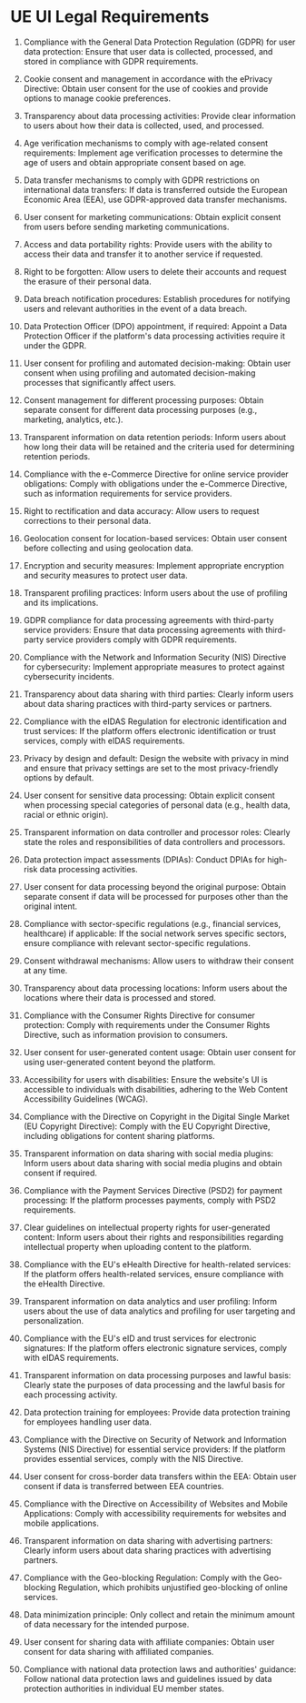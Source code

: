 # UE UI Legal Requirements

1. Compliance with the General Data Protection Regulation (GDPR) for user data protection: Ensure that user data is collected, processed, and stored in compliance with GDPR requirements.

2. Cookie consent and management in accordance with the ePrivacy Directive: Obtain user consent for the use of cookies and provide options to manage cookie preferences.

3. Transparency about data processing activities: Provide clear information to users about how their data is collected, used, and processed.

4. Age verification mechanisms to comply with age-related consent requirements: Implement age verification processes to determine the age of users and obtain appropriate consent based on age.

5. Data transfer mechanisms to comply with GDPR restrictions on international data transfers: If data is transferred outside the European Economic Area (EEA), use GDPR-approved data transfer mechanisms.

6. User consent for marketing communications: Obtain explicit consent from users before sending marketing communications.

7. Access and data portability rights: Provide users with the ability to access their data and transfer it to another service if requested.

8. Right to be forgotten: Allow users to delete their accounts and request the erasure of their personal data.

9. Data breach notification procedures: Establish procedures for notifying users and relevant authorities in the event of a data breach.

10. Data Protection Officer (DPO) appointment, if required: Appoint a Data Protection Officer if the platform's data processing activities require it under the GDPR.

11. User consent for profiling and automated decision-making: Obtain user consent when using profiling and automated decision-making processes that significantly affect users.

12. Consent management for different processing purposes: Obtain separate consent for different data processing purposes (e.g., marketing, analytics, etc.).

13. Transparent information on data retention periods: Inform users about how long their data will be retained and the criteria used for determining retention periods.

14. Compliance with the e-Commerce Directive for online service provider obligations: Comply with obligations under the e-Commerce Directive, such as information requirements for service providers.

15. Right to rectification and data accuracy: Allow users to request corrections to their personal data.

16. Geolocation consent for location-based services: Obtain user consent before collecting and using geolocation data.

17. Encryption and security measures: Implement appropriate encryption and security measures to protect user data.

18. Transparent profiling practices: Inform users about the use of profiling and its implications.

19. GDPR compliance for data processing agreements with third-party service providers: Ensure that data processing agreements with third-party service providers comply with GDPR requirements.

20. Compliance with the Network and Information Security (NIS) Directive for cybersecurity: Implement appropriate measures to protect against cybersecurity incidents.

21. Transparency about data sharing with third parties: Clearly inform users about data sharing practices with third-party services or partners.

22. Compliance with the eIDAS Regulation for electronic identification and trust services: If the platform offers electronic identification or trust services, comply with eIDAS requirements.

23. Privacy by design and default: Design the website with privacy in mind and ensure that privacy settings are set to the most privacy-friendly options by default.

24. User consent for sensitive data processing: Obtain explicit consent when processing special categories of personal data (e.g., health data, racial or ethnic origin).

25. Transparent information on data controller and processor roles: Clearly state the roles and responsibilities of data controllers and processors.

26. Data protection impact assessments (DPIAs): Conduct DPIAs for high-risk data processing activities.

27. User consent for data processing beyond the original purpose: Obtain separate consent if data will be processed for purposes other than the original intent.

28. Compliance with sector-specific regulations (e.g., financial services, healthcare) if applicable: If the social network serves specific sectors, ensure compliance with relevant sector-specific regulations.

29. Consent withdrawal mechanisms: Allow users to withdraw their consent at any time.

30. Transparency about data processing locations: Inform users about the locations where their data is processed and stored.

31. Compliance with the Consumer Rights Directive for consumer protection: Comply with requirements under the Consumer Rights Directive, such as information provision to consumers.

32. User consent for user-generated content usage: Obtain user consent for using user-generated content beyond the platform.

33. Accessibility for users with disabilities: Ensure the website's UI is accessible to individuals with disabilities, adhering to the Web Content Accessibility Guidelines (WCAG).

34. Compliance with the Directive on Copyright in the Digital Single Market (EU Copyright Directive): Comply with the EU Copyright Directive, including obligations for content sharing platforms.

35. Transparent information on data sharing with social media plugins: Inform users about data sharing with social media plugins and obtain consent if required.

36. Compliance with the Payment Services Directive (PSD2) for payment processing: If the platform processes payments, comply with PSD2 requirements.

37. Clear guidelines on intellectual property rights for user-generated content: Inform users about their rights and responsibilities regarding intellectual property when uploading content to the platform.

38. Compliance with the EU's eHealth Directive for health-related services: If the platform offers health-related services, ensure compliance with the eHealth Directive.

39. Transparent information on data analytics and user profiling: Inform users about the use of data analytics and profiling for user targeting and personalization.

40. Compliance with the EU's eID and trust services for electronic signatures: If the platform offers electronic signature services, comply with eIDAS requirements.

41. Transparent information on data processing purposes and lawful basis: Clearly state the purposes of data processing and the lawful basis for each processing activity.

42. Data protection training for employees: Provide data protection training for employees handling user data.

43. Compliance with the Directive on Security of Network and Information Systems (NIS Directive) for essential service providers: If the platform provides essential services, comply with the NIS Directive.

44. User consent for cross-border data transfers within the EEA: Obtain user consent if data is transferred between EEA countries.

45. Compliance with the Directive on Accessibility of Websites and Mobile Applications: Comply with accessibility requirements for websites and mobile applications.

46. Transparent information on data sharing with advertising partners: Clearly inform users about data sharing practices with advertising partners.

47. Compliance with the Geo-blocking Regulation: Comply with the Geo-blocking Regulation, which prohibits unjustified geo-blocking of online services.

48. Data minimization principle: Only collect and retain the minimum amount of data necessary for the intended purpose.

49. User consent for sharing data with affiliate companies: Obtain user consent for data sharing with affiliated companies.

50. Compliance with national data protection laws and authorities' guidance: Follow national data protection laws and guidelines issued by data protection authorities in individual EU member states.
